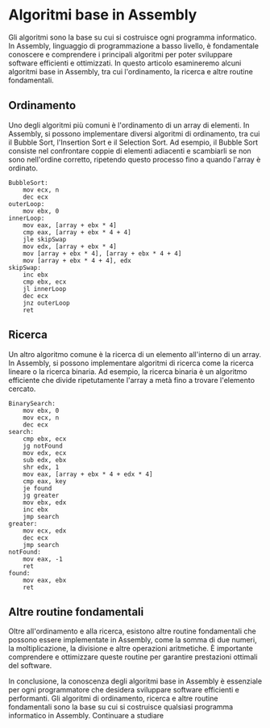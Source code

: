 # Algoritmi base in Assembly

Gli algoritmi sono la base su cui si costruisce ogni programma informatico. In Assembly, linguaggio di programmazione a basso livello, è fondamentale conoscere e comprendere i principali algoritmi per poter sviluppare software efficienti e ottimizzati. In questo articolo esamineremo alcuni algoritmi base in Assembly, tra cui l'ordinamento, la ricerca e altre routine fondamentali.

## Ordinamento

Uno degli algoritmi più comuni è l'ordinamento di un array di elementi. In Assembly, si possono implementare diversi algoritmi di ordinamento, tra cui il Bubble Sort, l'Insertion Sort e il Selection Sort. Ad esempio, il Bubble Sort consiste nel confrontare coppie di elementi adiacenti e scambiarli se non sono nell'ordine corretto, ripetendo questo processo fino a quando l'array è ordinato.

```assembly
BubbleSort:
    mov ecx, n
    dec ecx
outerLoop:
    mov ebx, 0
innerLoop:
    mov eax, [array + ebx * 4]
    cmp eax, [array + ebx * 4 + 4]
    jle skipSwap
    mov edx, [array + ebx * 4]
    mov [array + ebx * 4], [array + ebx * 4 + 4]
    mov [array + ebx * 4 + 4], edx
skipSwap:
    inc ebx
    cmp ebx, ecx
    jl innerLoop
    dec ecx
    jnz outerLoop
    ret
```

## Ricerca

Un altro algoritmo comune è la ricerca di un elemento all'interno di un array. In Assembly, si possono implementare algoritmi di ricerca come la ricerca lineare o la ricerca binaria. Ad esempio, la ricerca binaria è un algoritmo efficiente che divide ripetutamente l'array a metà fino a trovare l'elemento cercato.

```assembly
BinarySearch:
    mov ebx, 0
    mov ecx, n
    dec ecx
search:
    cmp ebx, ecx
    jg notFound
    mov edx, ecx
    sub edx, ebx
    shr edx, 1
    mov eax, [array + ebx * 4 + edx * 4]
    cmp eax, key
    je found
    jg greater
    mov ebx, edx
    inc ebx
    jmp search
greater:
    mov ecx, edx
    dec ecx
    jmp search
notFound:
    mov eax, -1
    ret
found:
    mov eax, ebx
    ret
```

## Altre routine fondamentali

Oltre all'ordinamento e alla ricerca, esistono altre routine fondamentali che possono essere implementate in Assembly, come la somma di due numeri, la moltiplicazione, la divisione e altre operazioni aritmetiche. È importante comprendere e ottimizzare queste routine per garantire prestazioni ottimali del software.

In conclusione, la conoscenza degli algoritmi base in Assembly è essenziale per ogni programmatore che desidera sviluppare software efficienti e performanti. Gli algoritmi di ordinamento, ricerca e altre routine fondamentali sono la base su cui si costruisce qualsiasi programma informatico in Assembly. Continuare a studiare